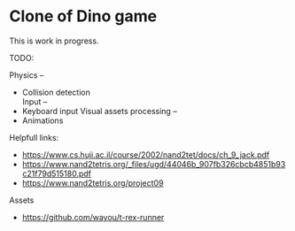 # Clone of Dino game

This is work in progress.

TODO:

Physics – 
- Collision detection   
Input – 
- Keyboard input
Visual assets processing –
- Animations

Helpfull links:
- https://www.cs.huji.ac.il/course/2002/nand2tet/docs/ch_9_jack.pdf
- https://www.nand2tetris.org/_files/ugd/44046b_907fb326cbcb4851b93c21f79d515180.pdf
- https://www.nand2tetris.org/project09

Assets
- https://github.com/wayou/t-rex-runner
